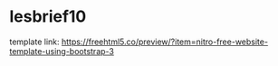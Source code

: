 # lesbrief10

template link:
https://freehtml5.co/preview/?item=nitro-free-website-template-using-bootstrap-3
